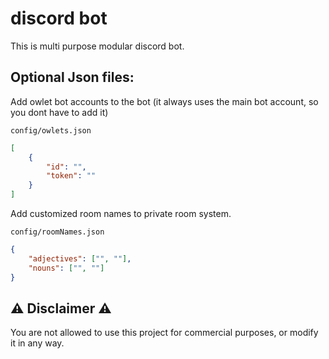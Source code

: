 # discord bot

This is multi purpose modular discord bot.

## Optional Json files:

Add owlet bot accounts to the bot (it always uses the main bot account, so you dont have to add it)

`config/owlets.json`

```json
[
    {
        "id": "",
        "token": ""
    }
]
```

Add customized room names to private room system.

`config/roomNames.json`

```json
{
    "adjectives": ["", ""],
    "nouns": ["", ""]
}
```


## ⚠️ Disclaimer ⚠️
You are not allowed to use this project for commercial purposes, or modify it in any way.
